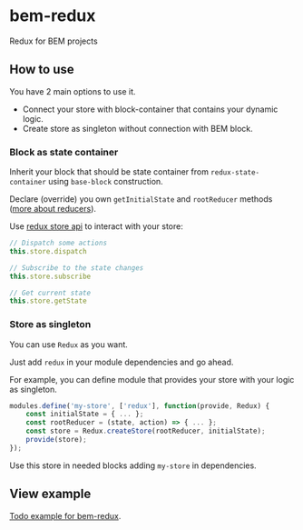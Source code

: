 # bem-redux
Redux for BEM projects

## How to use

You have 2 main options to use it.
* Connect your store with block-container that contains your dynamic logic.
* Create store as singleton without connection with BEM block.

### Block as state container

Inherit your block that should be state container from `redux-state-container` using `base-block` construction.

Declare (override) you own `getInitialState` and `rootReducer` methods ([more about reducers](http://redux.js.org/docs/basics/Reducers.html)).

Use [redux store api](http://redux.js.org/docs/basics/Store.html) to interact with your store:
```javascript
// Dispatch some actions
this.store.dispatch

// Subscribe to the state changes
this.store.subscribe

// Get current state
this.store.getState
```

### Store as singleton

You can use `Redux` as you want.

Just add `redux` in your module dependencies and go ahead.

For example, you can define module that provides your store with your logic as singleton.

```javascript
modules.define('my-store', ['redux'], function(provide, Redux) {
    const initialState = { ... };
    const rootReducer = (state, action) => { ... };
    const store = Redux.createStore(rootReducer, initialState);
    provide(store);
});
```

Use this store in needed blocks adding `my-store` in dependencies.

## View example

[Todo example for bem-redux](https://github.com/rakchaev/bem-redux-todo-example).